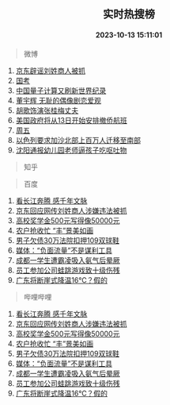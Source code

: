 <div align="center"><h2>实时热搜榜</h2><h4>2023-10-13 15:11:01</h4></div>

> 微博  

1. [京东辟谣刘姓商人被抓](https://s.weibo.com/weibo?q=%E4%BA%AC%E4%B8%9C%E8%BE%9F%E8%B0%A3%E5%88%98%E5%A7%93%E5%95%86%E4%BA%BA%E8%A2%AB%E6%8A%93&t=31&band_rank=1&Refer=top)<br />
2. [国考](https://s.weibo.com/weibo?q=%E5%9B%BD%E8%80%83&t=31&band_rank=2&Refer=top)<br />
3. [中国量子计算又刷新世界纪录](https://s.weibo.com/weibo?q=%23%E4%B8%AD%E5%9B%BD%E9%87%8F%E5%AD%90%E8%AE%A1%E7%AE%97%E5%8F%88%E5%88%B7%E6%96%B0%E4%B8%96%E7%95%8C%E7%BA%AA%E5%BD%95%23&t=31&band_rank=3&Refer=top)<br />
4. [董宇辉 无耻的偶像剧恋爱观](https://s.weibo.com/weibo?q=%E8%91%A3%E5%AE%87%E8%BE%89%20%E6%97%A0%E8%80%BB%E7%9A%84%E5%81%B6%E5%83%8F%E5%89%A7%E6%81%8B%E7%88%B1%E8%A7%82&t=31&band_rank=4&Refer=top)<br />
5. [胡歌饰演张桂梅丈夫](https://s.weibo.com/weibo?q=%23%E8%83%A1%E6%AD%8C%E9%A5%B0%E6%BC%94%E5%BC%A0%E6%A1%82%E6%A2%85%E4%B8%88%E5%A4%AB%23&t=31&band_rank=5&Refer=top)<br />
6. [美国政府将从13日开始安排撤侨航班](https://s.weibo.com/weibo?q=%23%E7%BE%8E%E5%9B%BD%E6%94%BF%E5%BA%9C%E5%B0%86%E4%BB%8E13%E6%97%A5%E5%BC%80%E5%A7%8B%E5%AE%89%E6%8E%92%E6%92%A4%E4%BE%A8%E8%88%AA%E7%8F%AD%23&t=31&band_rank=6&Refer=top)<br />
7. [周五](https://s.weibo.com/weibo?q=%E5%91%A8%E4%BA%94&t=31&band_rank=7&Refer=top)<br />
8. [以色列要求加沙北部上百万人迁移至南部](https://s.weibo.com/weibo?q=%23%E4%BB%A5%E8%89%B2%E5%88%97%E8%A6%81%E6%B1%82%E5%8A%A0%E6%B2%99%E5%8C%97%E9%83%A8%E4%B8%8A%E7%99%BE%E4%B8%87%E4%BA%BA%E8%BF%81%E7%A7%BB%E8%87%B3%E5%8D%97%E9%83%A8%23&t=31&band_rank=8&Refer=top)<br />
9. [沈阳通报幼儿园老师逼孩子吃呕吐物](https://s.weibo.com/weibo?q=%23%E6%B2%88%E9%98%B3%E9%80%9A%E6%8A%A5%E5%B9%BC%E5%84%BF%E5%9B%AD%E8%80%81%E5%B8%88%E9%80%BC%E5%AD%A9%E5%AD%90%E5%90%83%E5%91%95%E5%90%90%E7%89%A9%23&t=31&band_rank=9&Refer=top)<br />

> 知乎  


> 百度  

1. [看长江奔腾 感千年文脉](https://www.baidu.com/s?wd=%E7%9C%8B%E9%95%BF%E6%B1%9F%E5%A5%94%E8%85%BE+%E6%84%9F%E5%8D%83%E5%B9%B4%E6%96%87%E8%84%89&sa=fyb_news&rsv_dl=fyb_news)<br />
2. [京东回应网传刘姓商人涉嫌违法被抓](https://www.baidu.com/s?wd=%E4%BA%AC%E4%B8%9C%E5%9B%9E%E5%BA%94%E7%BD%91%E4%BC%A0%E5%88%98%E5%A7%93%E5%95%86%E4%BA%BA%E6%B6%89%E5%AB%8C%E8%BF%9D%E6%B3%95%E8%A2%AB%E6%8A%93&sa=fyb_news&rsv_dl=fyb_news)<br />
3. [高校奖学金500元写得像50000元](https://www.baidu.com/s?wd=%E9%AB%98%E6%A0%A1%E5%A5%96%E5%AD%A6%E9%87%91500%E5%85%83%E5%86%99%E5%BE%97%E5%83%8F50000%E5%85%83&sa=fyb_news&rsv_dl=fyb_news)<br />
4. [农户抢收忙 “丰”景美如画](https://www.baidu.com/s?wd=%E5%86%9C%E6%88%B7%E6%8A%A2%E6%94%B6%E5%BF%99+%E2%80%9C%E4%B8%B0%E2%80%9D%E6%99%AF%E7%BE%8E%E5%A6%82%E7%94%BB&sa=fyb_news&rsv_dl=fyb_news)<br />
5. [男子欠债30万法院扣押109双球鞋](https://www.baidu.com/s?wd=%E7%94%B7%E5%AD%90%E6%AC%A0%E5%80%BA30%E4%B8%87%E6%B3%95%E9%99%A2%E6%89%A3%E6%8A%BC109%E5%8F%8C%E7%90%83%E9%9E%8B&sa=fyb_news&rsv_dl=fyb_news)<br />
6. [媒体：“负面流量”不是谋利工具](https://www.baidu.com/s?wd=%E5%AA%92%E4%BD%93%EF%BC%9A%E2%80%9C%E8%B4%9F%E9%9D%A2%E6%B5%81%E9%87%8F%E2%80%9D%E4%B8%8D%E6%98%AF%E8%B0%8B%E5%88%A9%E5%B7%A5%E5%85%B7&sa=fyb_news&rsv_dl=fyb_news)<br />
7. [成都一学生遭霸凌吸入氨气后晕厥](https://www.baidu.com/s?wd=%E6%88%90%E9%83%BD%E4%B8%80%E5%AD%A6%E7%94%9F%E9%81%AD%E9%9C%B8%E5%87%8C%E5%90%B8%E5%85%A5%E6%B0%A8%E6%B0%94%E5%90%8E%E6%99%95%E5%8E%A5&sa=fyb_news&rsv_dl=fyb_news)<br />
8. [员工参加公司蛙跳游戏致十级伤残](https://www.baidu.com/s?wd=%E5%91%98%E5%B7%A5%E5%8F%82%E5%8A%A0%E5%85%AC%E5%8F%B8%E8%9B%99%E8%B7%B3%E6%B8%B8%E6%88%8F%E8%87%B4%E5%8D%81%E7%BA%A7%E4%BC%A4%E6%AE%8B&sa=fyb_news&rsv_dl=fyb_news)<br />
9. [广东将断崖式降温16℃？假的](https://www.baidu.com/s?wd=%E5%B9%BF%E4%B8%9C%E5%B0%86%E6%96%AD%E5%B4%96%E5%BC%8F%E9%99%8D%E6%B8%A916%E2%84%83%EF%BC%9F%E5%81%87%E7%9A%84&sa=fyb_news&rsv_dl=fyb_news)<br />

> 哔哩哔哩  

1. [看长江奔腾 感千年文脉](https://www.baidu.com/s?wd=%E7%9C%8B%E9%95%BF%E6%B1%9F%E5%A5%94%E8%85%BE+%E6%84%9F%E5%8D%83%E5%B9%B4%E6%96%87%E8%84%89&sa=fyb_news&rsv_dl=fyb_news)<br />
2. [京东回应网传刘姓商人涉嫌违法被抓](https://www.baidu.com/s?wd=%E4%BA%AC%E4%B8%9C%E5%9B%9E%E5%BA%94%E7%BD%91%E4%BC%A0%E5%88%98%E5%A7%93%E5%95%86%E4%BA%BA%E6%B6%89%E5%AB%8C%E8%BF%9D%E6%B3%95%E8%A2%AB%E6%8A%93&sa=fyb_news&rsv_dl=fyb_news)<br />
3. [高校奖学金500元写得像50000元](https://www.baidu.com/s?wd=%E9%AB%98%E6%A0%A1%E5%A5%96%E5%AD%A6%E9%87%91500%E5%85%83%E5%86%99%E5%BE%97%E5%83%8F50000%E5%85%83&sa=fyb_news&rsv_dl=fyb_news)<br />
4. [农户抢收忙 “丰”景美如画](https://www.baidu.com/s?wd=%E5%86%9C%E6%88%B7%E6%8A%A2%E6%94%B6%E5%BF%99+%E2%80%9C%E4%B8%B0%E2%80%9D%E6%99%AF%E7%BE%8E%E5%A6%82%E7%94%BB&sa=fyb_news&rsv_dl=fyb_news)<br />
5. [男子欠债30万法院扣押109双球鞋](https://www.baidu.com/s?wd=%E7%94%B7%E5%AD%90%E6%AC%A0%E5%80%BA30%E4%B8%87%E6%B3%95%E9%99%A2%E6%89%A3%E6%8A%BC109%E5%8F%8C%E7%90%83%E9%9E%8B&sa=fyb_news&rsv_dl=fyb_news)<br />
6. [媒体：“负面流量”不是谋利工具](https://www.baidu.com/s?wd=%E5%AA%92%E4%BD%93%EF%BC%9A%E2%80%9C%E8%B4%9F%E9%9D%A2%E6%B5%81%E9%87%8F%E2%80%9D%E4%B8%8D%E6%98%AF%E8%B0%8B%E5%88%A9%E5%B7%A5%E5%85%B7&sa=fyb_news&rsv_dl=fyb_news)<br />
7. [成都一学生遭霸凌吸入氨气后晕厥](https://www.baidu.com/s?wd=%E6%88%90%E9%83%BD%E4%B8%80%E5%AD%A6%E7%94%9F%E9%81%AD%E9%9C%B8%E5%87%8C%E5%90%B8%E5%85%A5%E6%B0%A8%E6%B0%94%E5%90%8E%E6%99%95%E5%8E%A5&sa=fyb_news&rsv_dl=fyb_news)<br />
8. [员工参加公司蛙跳游戏致十级伤残](https://www.baidu.com/s?wd=%E5%91%98%E5%B7%A5%E5%8F%82%E5%8A%A0%E5%85%AC%E5%8F%B8%E8%9B%99%E8%B7%B3%E6%B8%B8%E6%88%8F%E8%87%B4%E5%8D%81%E7%BA%A7%E4%BC%A4%E6%AE%8B&sa=fyb_news&rsv_dl=fyb_news)<br />
9. [广东将断崖式降温16℃？假的](https://www.baidu.com/s?wd=%E5%B9%BF%E4%B8%9C%E5%B0%86%E6%96%AD%E5%B4%96%E5%BC%8F%E9%99%8D%E6%B8%A916%E2%84%83%EF%BC%9F%E5%81%87%E7%9A%84&sa=fyb_news&rsv_dl=fyb_news)<br />
